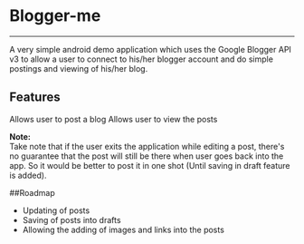 # Blogger-me #

---
A very simple android demo application which uses the Google Blogger API v3 to allow a user to connect to his/her blogger account and do simple postings and viewing of his/her blog.

## Features
Allows user to post a blog 
Allows user to view the posts

**Note:**  
Take note that if the user exits the application while editing a post, there's no guarantee that the post will still be there when user goes back into the app. So it would be better to post it in one shot (Until saving in draft feature is added).

##Roadmap
* Updating of posts
* Saving of posts into drafts
* Allowing the adding of images and links into the posts